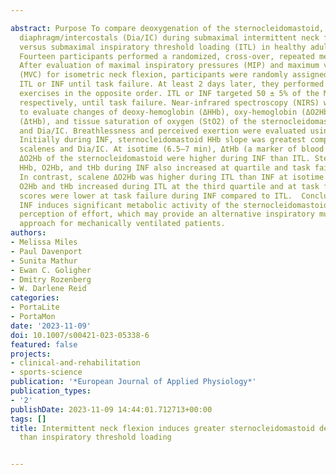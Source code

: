 ---
abstract: Purpose To compare deoxygenation of the sternocleidomastoid, scalenes, and
  diaphragm/intercostals (Dia/IC) during submaximal intermittent neck flexion (INF)
  versus submaximal inspiratory threshold loading (ITL) in healthy adults.  Methods
  Fourteen participants performed a randomized, cross-over, repeated measures design.
  After evaluation of maximal inspiratory pressures (MIP) and maximum voluntary contraction
  (MVC) for isometric neck flexion, participants were randomly assigned to submaximal
  ITL or INF until task failure. At least 2 days later, they performed the submaximal
  exercises in the opposite order. ITL or INF targeted 50 ± 5% of the MIP or MVC,
  respectively, until task failure. Near-infrared spectroscopy (NIRS) was applied
  to evaluate changes of deoxy-hemoglobin (ΔHHb), oxy-hemoglobin (ΔO2Hb), total hemoglobin
  (ΔtHb), and tissue saturation of oxygen (StO2) of the sternocleidomastoid, scalenes,
  and Dia/IC. Breathlessness and perceived exertion were evaluated using Borg scales.  Results
  Initially during INF, sternocleidomastoid HHb slope was greatest compared to the
  scalenes and Dia/IC. At isotime (6.5–7 min), ΔtHb (a marker of blood volume) and
  ΔO2Hb of the sternocleidomastoid were higher during INF than ITL. Sternocleidomastoid
  HHb, O2Hb, and tHb during INF also increased at quartile and task failure timepoints.
  In contrast, scalene ΔO2Hb was higher during ITL than INF at isotime. Further, Dia/IC
  O2Hb and tHb increased during ITL at the third quartile and at task failure. Borg
  scores were lower at task failure during INF compared to ITL.  Conclusion Intermittent
  INF induces significant metabolic activity of the sternocleidomastoid and a lower
  perception of effort, which may provide an alternative inspiratory muscle training
  approach for mechanically ventilated patients.
authors:
- Melissa Miles
- Paul Davenport
- Sunita Mathur
- Ewan C. Goligher
- Dmitry Rozenberg
- W. Darlene Reid
categories:
- PortaLite
- PortaMon
date: '2023-11-09'
doi: 10.1007/s00421-023-05338-6
featured: false
projects:
- clinical-and-rehabilitation
- sports-science
publication: '*European Journal of Applied Physiology*'
publication_types:
- '2'
publishDate: 2023-11-09 14:44:01.712713+00:00
tags: []
title: Intermittent neck flexion induces greater sternocleidomastoid deoxygenation
  than inspiratory threshold loading

---
